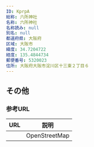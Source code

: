 ```yaml
---
ID: KprpA
総称: 六所神社
名称: 六所神社
名称読み: null
別名: null
都道府県: 大阪府
区域: 大阪市
緯度: 34.7204722
経度: 135.4844734
郵便番号: 5320023
住所: 大阪府大阪市淀川区十三東２丁目６
---
```


## その他

### 参考URL

| URL | 説明          |
| --- | ------------- |
|     | OpenStreetMap |
